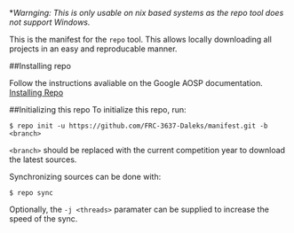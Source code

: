 **Warnging: This is only usable on *nix based systems as the repo tool does not support Windows.**

This is the manifest for the `repo` tool. This allows locally downloading all projects in an easy and reproducable manner.

##Installing repo

Follow the instructions avaliable on the Google AOSP documentation.  
[Installing Repo](https://source.android.com/source/downloading.html#installing-repo)

##Initializing this repo
To initialize this repo, run:
```
$ repo init -u https://github.com/FRC-3637-Daleks/manifest.git -b <branch>
```
`<branch>` should be replaced with the current competition year to download the latest sources.  

Synchronizing sources can be done with:
```
$ repo sync
```
Optionally, the `-j <threads>` paramater can be supplied to increase the speed of the sync.
